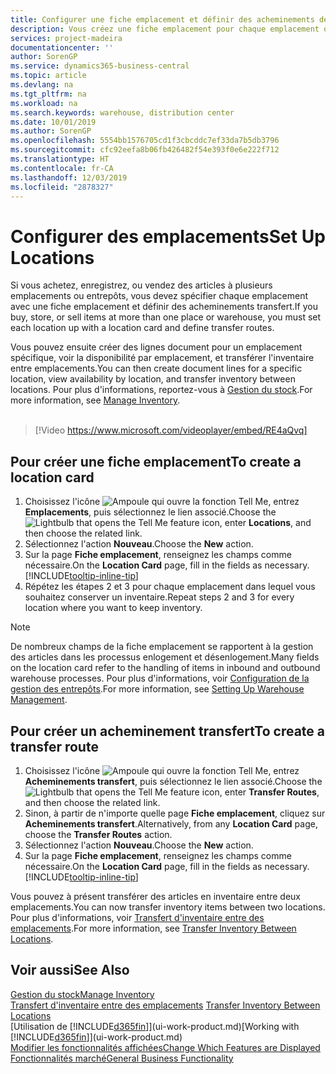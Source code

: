 ```yaml
---
title: Configurer une fiche emplacement et définir des acheminements de transfert| Microsoft Docs
description: Vous créez une fiche emplacement pour chaque emplacement où vous stockez des articles d'inventaire, par exemple, un entrepôt ou un centre de distribution, et configurez des acheminements pour le transfert d'articles entre emplacements.
services: project-madeira
documentationcenter: ''
author: SorenGP
ms.service: dynamics365-business-central
ms.topic: article
ms.devlang: na
ms.tgt_pltfrm: na
ms.workload: na
ms.search.keywords: warehouse, distribution center
ms.date: 10/01/2019
ms.author: SorenGP
ms.openlocfilehash: 5554bb1576705cd1f3cbcddc7ef33da7b5db3796
ms.sourcegitcommit: cfc92eefa8b06fb426482f54e393f0e6e222f712
ms.translationtype: HT
ms.contentlocale: fr-CA
ms.lasthandoff: 12/03/2019
ms.locfileid: "2878327"
---
```

# <a name="set-up-locations"></a><span data-ttu-id="65bb7-103">Configurer des emplacements</span><span class="sxs-lookup"><span data-stu-id="65bb7-103">Set Up Locations</span></span>
<span data-ttu-id="65bb7-104">Si vous achetez, enregistrez, ou vendez des articles à plusieurs emplacements ou entrepôts, vous devez spécifier chaque emplacement avec une fiche emplacement et définir des acheminements transfert.</span><span class="sxs-lookup"><span data-stu-id="65bb7-104">If you buy, store, or sell items at more than one place or warehouse, you must set each location up with a location card and define transfer routes.</span></span>

<span data-ttu-id="65bb7-105">Vous pouvez ensuite créer des lignes document pour un emplacement spécifique, voir la disponibilité par emplacement, et transférer l'inventaire entre emplacements.</span><span class="sxs-lookup"><span data-stu-id="65bb7-105">You can then create document lines for a specific location, view availability by location, and transfer inventory between locations.</span></span> <span data-ttu-id="65bb7-106">Pour plus d'informations, reportez-vous à [Gestion du stock](inventory-manage-inventory.md).</span><span class="sxs-lookup"><span data-stu-id="65bb7-106">For more information, see [Manage Inventory](inventory-manage-inventory.md).</span></span>
<br><br>  
  
> [!Video https://www.microsoft.com/videoplayer/embed/RE4aQvq]

## <a name="to-create-a-location-card"></a><span data-ttu-id="65bb7-107">Pour créer une fiche emplacement</span><span class="sxs-lookup"><span data-stu-id="65bb7-107">To create a location card</span></span>
1. <span data-ttu-id="65bb7-108">Choisissez l'icône ![Ampoule qui ouvre la fonction Tell Me](media/ui-search/search_small.png "Dites-moi ce que vous voulez faire"), entrez **Emplacements**, puis sélectionnez le lien associé.</span><span class="sxs-lookup"><span data-stu-id="65bb7-108">Choose the ![Lightbulb that opens the Tell Me feature](media/ui-search/search_small.png "Tell me what you want to do") icon, enter **Locations**, and then choose the related link.</span></span>
2. <span data-ttu-id="65bb7-109">Sélectionnez l'action **Nouveau**.</span><span class="sxs-lookup"><span data-stu-id="65bb7-109">Choose the **New** action.</span></span>
3. <span data-ttu-id="65bb7-110">Sur la page **Fiche emplacement**, renseignez les champs comme nécessaire.</span><span class="sxs-lookup"><span data-stu-id="65bb7-110">On the **Location Card** page, fill in the fields as necessary.</span></span> [!INCLUDE[tooltip-inline-tip](includes/tooltip-inline-tip_md.md)]
4. <span data-ttu-id="65bb7-111">Répétez les étapes 2 et 3 pour chaque emplacement dans lequel vous souhaitez conserver un inventaire.</span><span class="sxs-lookup"><span data-stu-id="65bb7-111">Repeat steps 2 and 3 for every location where you want to keep inventory.</span></span>

> [!NOTE]  
> <span data-ttu-id="65bb7-112">De nombreux champs de la fiche emplacement se rapportent à la gestion des articles dans les processus enlogement et désenlogement.</span><span class="sxs-lookup"><span data-stu-id="65bb7-112">Many fields on the location card refer to the handling of items in inbound and outbound warehouse processes.</span></span> <span data-ttu-id="65bb7-113">Pour plus d'informations, voir [Configuration de la gestion des entrepôts](warehouse-setup-warehouse.md).</span><span class="sxs-lookup"><span data-stu-id="65bb7-113">For more information, see [Setting Up Warehouse Management](warehouse-setup-warehouse.md).</span></span>

## <a name="to-create-a-transfer-route"></a><span data-ttu-id="65bb7-114">Pour créer un acheminement transfert</span><span class="sxs-lookup"><span data-stu-id="65bb7-114">To create a transfer route</span></span>
1. <span data-ttu-id="65bb7-115">Choisissez l'icône ![Ampoule qui ouvre la fonction Tell Me](media/ui-search/search_small.png "Dites-moi ce que vous voulez faire"), entrez **Acheminements transfert**, puis sélectionnez le lien associé.</span><span class="sxs-lookup"><span data-stu-id="65bb7-115">Choose the ![Lightbulb that opens the Tell Me feature](media/ui-search/search_small.png "Tell me what you want to do") icon, enter **Transfer Routes**, and then choose the related link.</span></span>
2. <span data-ttu-id="65bb7-116">Sinon, à partir de n'importe quelle page **Fiche emplacement**, cliquez sur **Acheminements transfert**.</span><span class="sxs-lookup"><span data-stu-id="65bb7-116">Alternatively, from any **Location Card** page, choose the **Transfer Routes** action.</span></span>
3. <span data-ttu-id="65bb7-117">Sélectionnez l'action **Nouveau**.</span><span class="sxs-lookup"><span data-stu-id="65bb7-117">Choose the **New** action.</span></span>
4. <span data-ttu-id="65bb7-118">Sur la page **Fiche emplacement**, renseignez les champs comme nécessaire.</span><span class="sxs-lookup"><span data-stu-id="65bb7-118">On the **Location Card** page, fill in the fields as necessary.</span></span> [!INCLUDE[tooltip-inline-tip](includes/tooltip-inline-tip_md.md)]

<span data-ttu-id="65bb7-119">Vous pouvez à présent transférer des articles en inventaire entre deux emplacements.</span><span class="sxs-lookup"><span data-stu-id="65bb7-119">You can now transfer inventory items between two locations.</span></span> <span data-ttu-id="65bb7-120">Pour plus d'informations, voir [Transfert d'inventaire entre des emplacements](inventory-how-transfer-between-locations.md).</span><span class="sxs-lookup"><span data-stu-id="65bb7-120">For more information, see [Transfer Inventory Between Locations](inventory-how-transfer-between-locations.md).</span></span>    

## <a name="see-also"></a><span data-ttu-id="65bb7-121">Voir aussi</span><span class="sxs-lookup"><span data-stu-id="65bb7-121">See Also</span></span>
[<span data-ttu-id="65bb7-122">Gestion du stock</span><span class="sxs-lookup"><span data-stu-id="65bb7-122">Manage Inventory</span></span>](inventory-manage-inventory.md)  
<span data-ttu-id="65bb7-123">[Transfert d'inventaire entre des emplacements](inventory-how-transfer-between-locations.md)  </span><span class="sxs-lookup"><span data-stu-id="65bb7-123">[Transfer Inventory Between Locations](inventory-how-transfer-between-locations.md)  </span></span>  
<span data-ttu-id="65bb7-124">[Utilisation de [!INCLUDE[d365fin](includes/d365fin_md.md)]](ui-work-product.md)</span><span class="sxs-lookup"><span data-stu-id="65bb7-124">[Working with [!INCLUDE[d365fin](includes/d365fin_md.md)]](ui-work-product.md)</span></span>  
[<span data-ttu-id="65bb7-125">Modifier les fonctionnalités affichées</span><span class="sxs-lookup"><span data-stu-id="65bb7-125">Change Which Features are Displayed</span></span>](ui-experiences.md)  
[<span data-ttu-id="65bb7-126">Fonctionnalités marché</span><span class="sxs-lookup"><span data-stu-id="65bb7-126">General Business Functionality</span></span>](ui-across-business-areas.md)
